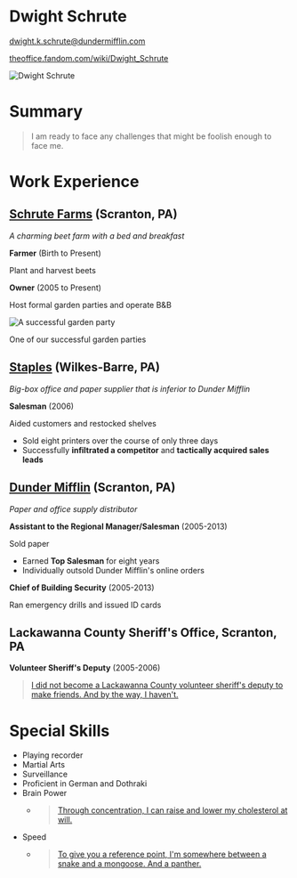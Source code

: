 # Dwight Schrute

dwight.k.schrute@dundermifflin.com

[theoffice.fandom.com/wiki/Dwight_Schrute](https://theoffice.fandom.com/wiki/Dwight_Schrute)

![Dwight Schrute](https://upload.wikimedia.org/wikipedia/en/c/cd/Dwight_Schrute.jpg)

# Summary

>I am ready to face any challenges that might be foolish enough to face me.

# Work Experience

## [Schrute Farms](https://theoffice.fandom.com/wiki/Schrute_Farms?so=search) (Scranton, PA)

*A charming beet farm with a bed and breakfast*

**Farmer** (Birth to Present)

Plant and harvest beets

**Owner** (2005 to Present)

Host formal garden parties and operate B&B

![A successful garden party](https://m.media-amazon.com/images/M/MV5BMTBjMzhjNDQtOWVhZC00YjY0LWJiMjItZGI0MDVmNDIyMmY5XkEyXkFqcGdeQXVyMDgyNjA5MA@@._V1_.jpg)

One of our successful garden parties

## [Staples](https://theoffice.fandom.com/wiki/Staples) (Wilkes-Barre, PA)
*Big-box office and paper supplier that is inferior to Dunder Mifflin*

**Salesman** (2006)

Aided customers and restocked shelves

- Sold eight printers over the course of only three days
- Successfully **infiltrated a competitor** and **tactically acquired sales leads** 

## [Dunder Mifflin](https://theoffice.fandom.com/wiki/Dunder_Mifflin_Scranton) (Scranton, PA)
*Paper and office supply distributor* 

**Assistant to the Regional Manager/Salesman**  (2005-2013)

Sold paper

- Earned **Top Salesman** for eight years
- Individually outsold Dunder Mifflin's online orders

**Chief of Building Security** (2005-2013)

Ran emergency drills and issued ID cards

## Lackawanna County Sheriff's Office, Scranton, PA 

**Volunteer Sheriff's Deputy** (2005-2006)

> [I did not become a Lackawanna County volunteer sheriff's deputy to make friends. And by the way, I haven't.](https://www.imdb.com/title/tt0795874/characters/nm0933988)

# Special Skills
- Playing recorder
- Martial Arts
- Surveillance
- Proficient in German and Dothraki
- Brain Power
  - >[Through concentration, I can raise and lower my cholesterol at will.](https://www.imdb.com/title/tt0664517/characters/nm0278979)
- Speed
  - >[To give you a reference point, I'm somewhere between a snake and a mongoose. And a panther.](https://theoffice.fandom.com/wiki/The_Merger_Quotes)